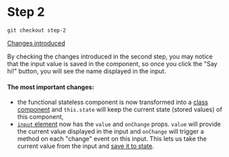 # Step 2

```
git checkout step-2
```

[Changes introduced](https://github.com/szymonmichalak/react-forms-path/compare/step-2)

By checking the changes introduced in the second step, you may notice that the input value is saved in the component, so once you click the "Say hi!" button, you will see the name displayed in the input.

#### The most important changes:
- the functional stateless component is now transformed into a [class component](https://github.com/szymonmichalak/react-forms-path/blob/step-2/src/containers/App.js#L11) and `this.state` will keep the current state (stored values) of this component,
- [`input` element](https://github.com/szymonmichalak/react-forms-path/blob/step-2/src/containers/App.js#L41) now has the `value` and `onChange` props. `value` will provide the current value displayed in the input and `onChange` will trigger a method on each "change" event on this input. This lets us take the current value from the input and [save it to state](https://github.com/szymonmichalak/react-forms-path/blob/step-2/src/containers/App.js#L23).

